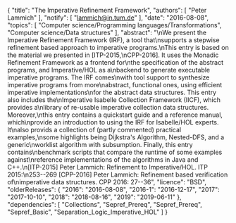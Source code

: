 {
    "title": "The Imperative Refinement Framework",
    "authors": [
        "Peter Lammich"
    ],
    "notify": [
        "lammich@in.tum.de"
    ],
    "date": "2016-08-08",
    "topics": [
        "Computer science/Programming languages/Transformations",
        "Computer science/Data structures"
    ],
    "abstract": "\nWe present the Imperative Refinement Framework (IRF), a tool that\nsupports a stepwise refinement based approach to imperative programs.\nThis entry is based on the material we presented in [ITP-2015,\nCPP-2016].  It uses the Monadic Refinement Framework as a frontend for\nthe specification of the abstract programs, and Imperative/HOL as a\nbackend to generate executable imperative programs.  The IRF comes\nwith tool support to synthesize imperative programs from more\nabstract, functional ones, using efficient imperative implementations\nfor the abstract data structures.  This entry also includes the\nImperative Isabelle Collection Framework (IICF), which provides a\nlibrary of re-usable imperative collection data structures.  Moreover,\nthis entry contains a quickstart guide and a reference manual, which\nprovide an introduction to using the IRF for Isabelle/HOL experts. It\nalso provids a collection of (partly commented) practical examples,\nsome highlights being Dijkstra's Algorithm, Nested-DFS, and a generic\nworklist algorithm with subsumption.  Finally, this entry contains\nbenchmark scripts that compare the runtime of some examples against\nreference implementations of the algorithms in Java and C++.\n[ITP-2015] Peter Lammich: Refinement to Imperative/HOL. ITP 2015:\n253--269  [CPP-2016] Peter Lammich: Refinement based verification of\nimperative data structures. CPP 2016: 27--36",
    "licence": "BSD",
    "olderReleases": {
        "2016": "2016-08-08",
        "2016-1": "2016-12-17",
        "2017": "2017-10-10",
        "2018": "2018-08-16",
        "2019": "2019-06-11"
    },
    "dependencies": [
        "Collections",
        "Sepref_Prereq",
        "Sepref_Prereq",
        "Sepref_Basic",
        "Separation_Logic_Imperative_HOL"
    ]
}
